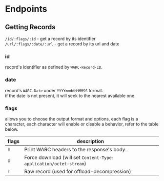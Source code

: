 # Endpoints

## Getting Records

`/id/:flags/:id` - get a record by its identifier\
`/url/:flags/:date/:url` - get a record by its url and date

### id
record's identifier as defined by `WARC-Record-ID`.

### date
record's `WARC-Date` under `YYYYmmddHHMMSS` format.\
if the date is not present, it will seek to the nearest available one.

### flags

allows you to choose the output format and options, each flag is a character, each character will enable or disable a behavior, refer to the table below.

flags|description
-|-
h|Print WARC headers to the response's body.
d|Force download (will set `Content-Type: application/octet-stream`)
r|Raw record (used for offload-decompression)
